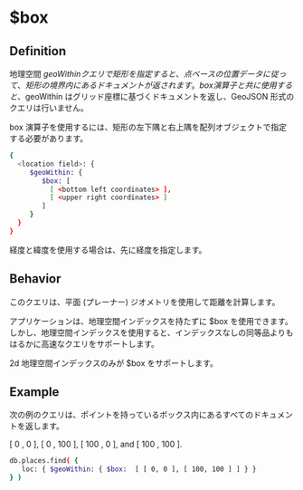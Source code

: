 # $box
## Definition
地理空間 $geoWithin クエリで矩形を指定すると、点ベースの位置データに従って、矩形の境界内にあるドキュメントが返されます。box 演算子と共に使用すると、$geoWithin はグリッド座標に基づくドキュメントを返し、GeoJSON 形式のクエリは行いません。

box 演算子を使用するには、矩形の左下隅と右上隅を配列オブジェクトで指定する必要があります。

```bash
{
  <location field>: {
     $geoWithin: {
        $box: [
          [ <bottom left coordinates> ],
          [ <upper right coordinates> ]
        ]
     }
  }
}
```

経度と緯度を使用する場合は、先に経度を指定します。

## Behavior
このクエリは、平面 (プレーナー) ジオメトリを使用して距離を計算します。

アプリケーションは、地理空間インデックスを持たずに $box を使用できます。しかし、地理空間インデックスを使用すると、インデックスなしの同等品よりもはるかに高速なクエリをサポートします。

2d 地理空間インデックスのみが $box をサポートします。

## Example
次の例のクエリは、ポイントを持っているボックス内にあるすべてのドキュメントを返します。

[ 0 , 0 ], [ 0 , 100 ], [ 100 , 0 ], and [ 100 , 100 ].

```bash
db.places.find( {
   loc: { $geoWithin: { $box:  [ [ 0, 0 ], [ 100, 100 ] ] } }
} )
```
